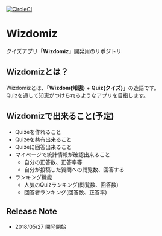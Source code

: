 [![CircleCI](https://circleci.com/gh/Madogiwa0124/wisdomiz.svg?style=svg)](https://circleci.com/gh/Madogiwa0124/wisdomiz)

# Wizdomiz
クイズアプリ「**Wizdomiz**」開発用のリポジトリ

## Wizdomizとは？
Wizdomizとは、「**Wizdom(知恵)** + **Quiz(クイズ)**」の造語です。  
Quizを通して知恵がつけられるようなアプリを目指します。

## Wizdomizで出来ること(予定)
* Quizeを作れること
* Quizeを共有出来ること
* Quizeに回答出来ること
* マイページで統計情報が確認出来ること
  * 自分の正答数、正答率等
  * 自分が投稿した質問への閲覧数、回答する
* ランキング機能
  * 人気のQuizランキング(閲覧数、回答数)
  * 回答者ランキング(回答数、正答率)

## Release Note
* 2018/05/27 開発開始
